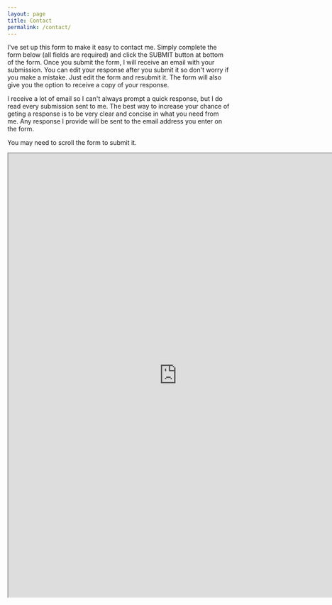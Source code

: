 ```yaml
---
layout: page
title: Contact
permalink: /contact/
---
```


I've set up this form to make it easy to contact me. Simply complete the form below (all fields are required) and click the SUBMIT button at bottom of the form. Once you submit the form, I will receive an email with your submission. You can edit your response after you submit it so don't worry if you make a mistake. Just edit the form and resubmit it. The form will also give you the option to receive a copy of your response.

I receive a lot of email so I can't always prompt a quick response, but I do read every submission sent to me. The best way to increase your chance of geting a response is to be very clear and concise in what you need from me. Any response I provide will be sent to the email address you enter on the form.

You may need to scroll the form to submit it.

<iframe src="https://docs.google.com/forms/d/e/1FAIpQLSfon5TfI6Ziy2pvAYhsP24Fc8nGACP1whptOtc5fJOtnZFBCQ/viewform?embedded=true" width="760" height="1000" frameborder="60" marginheight="10" marginwidth="10">Loading...</iframe>
